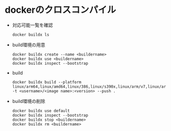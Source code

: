 dockerのクロスコンパイル
===

* 対応可能一覧を確認
	```
	docker buildx ls
	```
* build環境の用意
	```
	docker buildx create --name <buildername>
	docker buildx use <buildername>
	docker buildx inspect --bootstrap
	```
* build
	```
	docker buildx build --platform linux/arm64,linux/amd64,linux/386,linux/s390x,linux/arm/v7,linux/arm/v6 -t <username>/<image name>:<version> --push .
	```
* build環境の削除
	```
	docker buildx use default
	docker buildx inspect --bootstrap
	docker buildx stop <buildername>
	docker buildx rm <buildername>
	```
